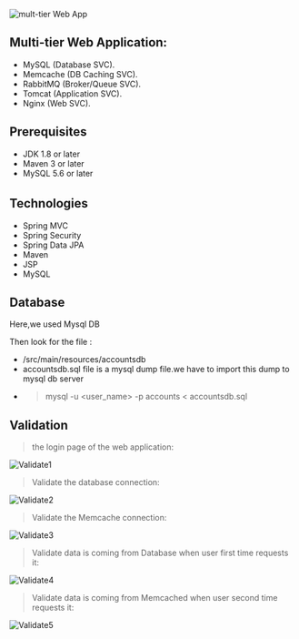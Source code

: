 ![mult-tier Web App](https://github.com/mohamaddayoub/containerized-javaapp-mysql-memcached-rabbitmq-project/assets/49444800/f3221c3b-3e3c-462b-ae9c-ef63232987ca)
## Multi-tier Web Application:
- MySQL (Database SVC).
- Memcache (DB Caching SVC).
- RabbitMQ (Broker/Queue SVC).
- Tomcat (Application SVC).
- Nginx (Web SVC).

###
## Prerequisites
- JDK 1.8 or later
- Maven 3 or later
- MySQL 5.6 or later
######
## Technologies 
- Spring MVC
- Spring Security
- Spring Data JPA
- Maven
- JSP
- MySQL
## Database
Here,we used Mysql DB

Then look for the file :
- /src/main/resources/accountsdb
- accountsdb.sql file is a mysql dump file.we have to import this dump to mysql db server
- > mysql -u <user_name> -p accounts < accountsdb.sql
## Validation
> the login page of the web application:

![Validate1](https://github.com/mohamaddayoub/containerized-javaapp-mysql-memcached-rabbitmq-project/assets/49444800/2a0f216a-3b16-467a-b5ad-0be2dced2dc0)
> Validate the database connection:

![Validate2](https://github.com/mohamaddayoub/containerized-javaapp-mysql-memcached-rabbitmq-project/assets/49444800/f85e3b20-5490-4b16-8528-e5a6a1222a97)
> Validate the Memcache connection:

![Validate3](https://github.com/mohamaddayoub/containerized-javaapp-mysql-memcached-rabbitmq-project/assets/49444800/e1f6425f-6111-4b83-bf64-efc6d5e4130b)
> Validate data is coming from Database when user first time requests it:

![Validate4](https://github.com/mohamaddayoub/containerized-javaapp-mysql-memcached-rabbitmq-project/assets/49444800/d5a9741d-a235-4b9d-bbd5-2c5aff8a5910)
> Validate data is coming from Memcached when user second time requests it:

![Validate5](https://github.com/mohamaddayoub/containerized-javaapp-mysql-memcached-rabbitmq-project/assets/49444800/e7211592-c686-42ce-8016-1736692b8cb8)













